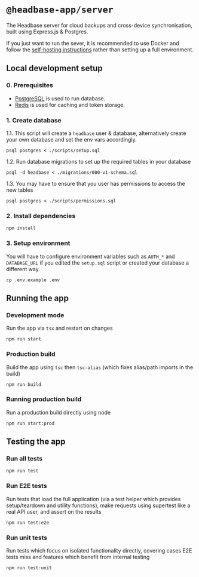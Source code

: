 # `@headbase-app/server`
The Headbase server for cloud backups and cross-device synchronisation, built using Express.js & Postgres.

If you just want to run the sever, it is recommended to use Docker and follow the [self-hosting instructions](../../docs/self-hosting/index.md) rather
than setting up a full environment.

## Local development setup

### 0. Prerequisites
- [PostgreSQL](https://www.postgresql.org/download/) is used to run database.
- [Redis](https://redis.io/docs/latest/operate/oss_and_stack/install/install-redis/) is used for caching and token storage.

### 1. Create database

1.1. This script will create a `headbase` user & database, alternatively create your own database and set the env vars accordingly.
```shell
psql postgres < ./scripts/setup.sql
```

1.2. Run database migrations to set up the required tables in your database
```shell
psql -d headbase < ./migrations/000-v1-schema.sql
```

1.3. You may have to ensure that you user has permissions to access the new tables
```shell
psql postgres < ./scripts/permissions.sql
```

### 2. Install dependencies
```shell
npm install
```

### 3. Setup environment
You will have to configure environment variables such as `AUTH_*` and `DATABASE_URL` if you edited the `setup.sql` script
or created your database a different way.
```shell
cp .env.example .env
```

## Running the app

### Development mode
Run the app via `tsx` and restart on changes

```shell
npm run start
```

### Production build
Build the app using `tsc` then `tsc-alias` (which fixes alias/path imports in the build)

```shell
npm run build
```

### Running production build
Run a production build directly using node

```shell
npm run start:prod
```

## Testing the app

### Run all tests
```shell
npm run test
```

### Run E2E tests
Run tests that load the full application (via a test helper which provides setup/teardown and utility functions),
make requests using supertest like a real API user, and assert on the results

```shell
npm run test:e2e
```

### Run unit tests
Run tests which focus on isolated functionality directly, covering cases E2E tests miss and features which benefit from internal testing

```shell
npm run test:unit
```


